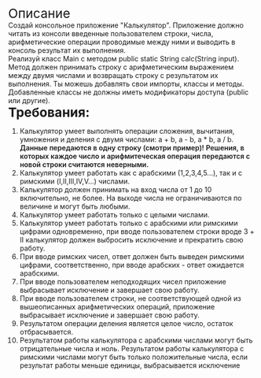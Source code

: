 <div class="t220__title t-heading t-heading_sm" field="title"><div style="font-size:26px;" data-customstyle="yes">Описание</div></div>

<div field="text" class="t220__text t-text t-text_md ">Создай консольное приложение "Калькулятор". Приложение должно читать из консоли введенные пользователем строки, числа, арифметические операции проводимые между ними и выводить в консоль результат их выполнения.<br>Реализуй класс Main с методом public static String calc(String input). Метод должен принимать строку с арифметическим выражением между двумя числами и возвращать строку с результатом их выполнения. Ты можешь добавлять свои импорты, классы и методы. Добавленные классы не должны иметь модификаторы доступа (public или другие).</div>

<div field="text" class="t-text t-text_md "><strong style="font-size: 26px;">Требования:﻿</strong><br><ol><li>Калькулятор умеет выполнять операции сложения, вычитания, умножения и деления с двумя числами: a + b, a - b, a * b, a / b. <strong style="font-weight: 600;">Данные передаются в одну строку (смотри пример)! Решения, в которых каждое число и арифмитеческая операция передаются с новой строки считаются неверными.</strong></li><li>Калькулятор умеет работать как с арабскими (1,2,3,4,5...), так и с римскими (I,II,III,IV,V...) числами.</li><li>Калькулятор должен принимать на вход числа от 1 до 10 включительно, не более. На выходе числа не ограничиваются по величине и могут быть любыми.</li><li>Калькулятор умеет работать только с целыми числами.</li><li>Калькулятор умеет работать только с арабскими или римскими цифрами одновременно, при вводе пользователем строки вроде 3 + II калькулятор должен выбросить исключение и прекратить свою работу.</li><li>При вводе римских чисел, ответ должен быть выведен римскими цифрами, соответственно, при вводе арабских - ответ ожидается арабскими.</li><li>При вводе пользователем неподходящих чисел приложение выбрасывает исключение и завершает свою работу.</li><li>При вводе пользователем строки, не соответствующей одной из вышеописанных арифметических операций, приложение выбрасывает исключение и завершает свою работу.</li><li>Результатом операции деления является целое число, остаток отбрасывается.</li><li>Результатом работы калькулятора с арабскими числами могут быть отрицательные числа и ноль. Результатом работы калькулятора с римскими числами могут быть только положительные числа, если результат работы меньше единицы, выбрасывается исключение</li></ol></div>

